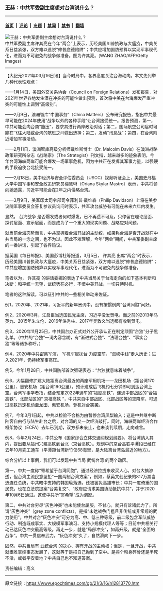 ### 王赫：中共军委副主席想对台湾说什么？

---

#### [首页](../../../..?n12813770) &nbsp;|&nbsp; [评论](../../../../../epoch-comment?n12813770) &nbsp;|&nbsp; [专题](../../../../../epoch-special?n12813770) &nbsp;|&nbsp; [禁闻](../../../../../epoch-news?n12813770) &nbsp;|&nbsp; [禁书](../../../../../books?n12813770) &nbsp;|&nbsp; [翻墙](https://github.com/gfw-breaker/nogfw/blob/master/README.md?n12813770)


<div><img alt="王赫：中共军委副主席想对台湾说什么？" class="attachment-djy_600_400 size-djy_600_400 wp-post-image" src="https://i.epochtimes.com/assets/uploads/2017/12/f34cb8d48f3a3e3d2b4646e15ecd164e-600x400.jpg"/>
<div class="caption">
 中共军委副主席许其亮在今年“两会”上表示，历经美国川普执政与大瘟疫，中美关系日益紧张，双方难以逃脱“修昔底德陷阱”；中共应增加国防预算以实现军事现代化，进而为不可避免的战争做准备。图为许其亮。(WANG ZHAO/AFP/Getty Images)
</div></div><hr/><div class="post_content" id="artbody" itemprop="articleBody">
 <!-- article content begin -->
 <p>
  【大纪元2021年03月16日讯】当今时局中，各界高度关注台海动向。本文先列举几种代表性观点：
 </p>
 <p>
  ——1月14日，美国外交关系协会（Council on Foreign Relations）发布报告，对2021年世界各地发生潜在冲突的可能性做出预测，首次将中美在台海爆发严重冲突的可能性上调到“高级别”。
 </p>
 <p>
  ——2月9日，澳洲智库”中国事务”（China Matters）公布研究报告，指出中共最早可能在2024年使用“战争以外的各种手段”让台湾接受统一。报告预测，第一，中共可能会向台商“施压”，要求其进行两岸政治对话；第二，国际航空公司届时可能在飞往大陆或台湾的航班之间做出选择；第三，发动“讯息战”；第四，在台湾附近增加军事活动。
 </p>
 <p>
  ——2月11日，澳洲智库高级分析师戴维斯博士（Dr. Malcolm Davis）在澳洲战略政策研究所杂志《战略家》（The Strategist）刊文指，越来越多的迹象表明，今年台湾海峡两岸可能会爆发一场军事危机，因为中共正在发挥其军事力量，以强硬的手段迫使台北接受统一。
 </p>
 <p>
  ——2月18日，美中经济与安全评估委员会（USCC）视频听证会上，美国史丹福大学中国军事和安全政策研究员梅慧琳（Oriana Skylar Mastro）表示，中共将领向她透露，习近平可能会在2年之内侵略台湾。
 </p>
 <p>
  ——3月9日，美军印太司令部司令菲利普·戴维森（Philip Davidson）上将在美参议院军事委员会答复参议员询问时表示，共军攻台威胁有可能在未来六年内发生。
 </p>
 <p>
  显然，
  <ok href="https://www.epochtimes.com/gb/tag/%E5%8F%B0%E6%B5%B7%E6%88%98%E4%BA%89.html">
   台海战争
  </ok>
  是否爆发或者何时爆发，已不再遥不可及，只停留在理论层面、探讨层面、宣示层面，而是成为了一个重大的现实问题、战略应对问题。
 </p>
 <p>
  就当前台海态势而言，中共掌握着台海开战的主动权，如果称台海是否开战就在中共当局的一念之间，也不为过。因此不难理解，今年“两会”期间，中共军委副主席的一番讲话，引起了各界热议。
 </p>
 <p>
  据英国《每日邮报》、美国彭博社等报道，3月5日，
  <ok href="https://www.epochtimes.com/gb/tag/%E8%AE%B8%E5%85%B6%E4%BA%AE.html">
   许其亮
  </ok>
  出席“两会”时表示，历经美国川普执政与大瘟疫，中美关系日益紧张，双方难以逃脱“修昔底德陷阱”；中共应增加国防预算以实现军事现代化，进而为不可避免的战争做准备。
 </p>
 <p>
  笔者以为，
  <ok href="https://www.epochtimes.com/gb/tag/%E8%AE%B8%E5%85%B6%E4%BA%AE.html">
   许其亮
  </ok>
  的讲话委婉的表达了中共当局关于台海走向的如下基本判断和决断：和平统一无望，武统势在必行，不惜中美开战，一切只待时机。
 </p>
 <p>
  笔者的这种解读，可以征引中共的一些相关举动来佐证。
 </p>
 <p>
  例1，2020年、2021年，习近平的新年贺词中，没有按惯例向“台湾同胞”问好。
 </p>
 <p>
  例2，2020年3月，江启臣当选国民党主席，习近平没发贺电。而之前的2013年马英九、2015年朱立伦、2016年洪秀柱、2017年吴敦义当选都有收到贺电。
 </p>
 <p>
  例3，2020年11月25日，中共国台办正式对外公开承认正在制定顽固“台独”分子黑名单。（中共的“台独”一词内容含糊，有“渐进式台独”、“法理台独”、“事实台独”等等诸多称呼。）
 </p>
 <p>
  例4，2020年中共密集军演，
  <ok href="https://www.epochtimes.com/gb/tag/%E5%86%9B%E6%9C%BA%E5%86%9B%E8%88%B0%E6%89%B0%E5%8F%B0.html">
   军机军舰扰台
  </ok>
  力度空前，“海峡中线”走入历史；进入2021年，仍持续军事高压。
 </p>
 <p>
  例5，今年1月28日，中共国防部首次强硬表态：“台独就意味着战争”。
 </p>
 <p>
  例6，大幅翻修扩建大陆距离台湾最近的两座军用机场——龙田机场（距台湾170公里）、惠安机场（距台湾190公里）。预计建成后飞机约七分钟即可到达台湾上空。台湾军事学者指，结合预定2022年通车的“福厦高铁”，连通中部战区的“合福高铁”、北部站区的“
  <ok href="https://www.epochtimes.com/gb/tag/%E4%BA%AC%E7%A6%8F%E9%AB%98%E9%93%81.html">
   京福高铁
  </ok>
  ”，中共来自中部战区、北部战区等的空降军，可通过高铁迅速机动至龙田、惠安机场，登机对台突袭。
 </p>
 <p>
  例7，今年3月1日起，中共以检验不合格为由暂停台湾凤梨输入；这是中共继中断陆客自由行与陆生赴台之后，对台湾的又一次经济敲打。同时，海峡两岸经济合作框架协议（ECFA）去年已到期，双方都未废止，也未谈判续期，走向难言。
 </p>
 <p>
  例8，今年2月24日，中共公布《国家综合立体交通网规划纲要》，将台湾纳入其内，提出要从福州兴建高铁到台北（京台高铁）。规划中的京台高铁平潭段已经在去年10月完工通车（平潭距台湾新竹仅68海里，是大陆离台湾岛最近的地方）。
 </p>
 <p>
  综合分析以上事例，我们可以发现中共当局
  <ok href="https://www.epochtimes.com/gb/tag/%E6%AD%A6%E7%BB%9F%E5%8F%B0%E6%B9%BE.html">
   武统台湾
  </ok>
  的两个动因。
 </p>
 <p>
  第一，中共一度称“寄希望于台湾同胞”，通过经济拉拢来收买人心，对台大搞渗透，但台湾主流民意坚拒“一国两制台湾方案”，例如，蔡英文创纪录的817万票当选连任总统，中共暗中支持的韩国瑜落选，还被罢免高雄市长；中共一度倚重的国民党，也在立法院提案“台美复交”、“政府应请求美国协助抵抗中共”，并于2020年10月6日通过。这使中共所“寄希望”成为泡影。
 </p>
 <p>
  第二，中共对台穷尽“灰色冲突”也未能使台屈服，不甘心，就只有诉诸武力了。所谓“灰色冲突”（grey zone conflicts），是指“未达战争门槛且非传统或非常规的武力使用”。中共对台“灰色冲突”可分为高、中、低三种等级，前二级包含军队威胁行动、制造既成事实、大规模军事演习、支持小规模代理人等等；目前中共相关行动已达灰色冲突最高等级，再走一步，就是“局部冲突”，如再升级，就是“全面的战争”。中共一贯信奉武力，“灰色冲突”久了，自然滑向下一步。
 </p>
 <p>
  固然，中共当局有
  <ok href="https://www.epochtimes.com/gb/tag/%E6%AD%A6%E7%BB%9F%E5%8F%B0%E6%B9%BE.html">
   武统台湾
  </ok>
  的决心、握有开战的主动权；但是，一旦开战，中共就很难掌控事态发展了，这就等于是把自己抛到了空中。是摔个粉身碎骨还是半死不活，或者平安着地？中共自己也不知道答案。
 </p>
 <p>
  责任编辑：高义
 </p>
 <!-- article content end -->
 <div id="below_article_ad">
 </div>
</div>


---

原文链接：https://www.epochtimes.com/gb/21/3/16/n12813770.htm